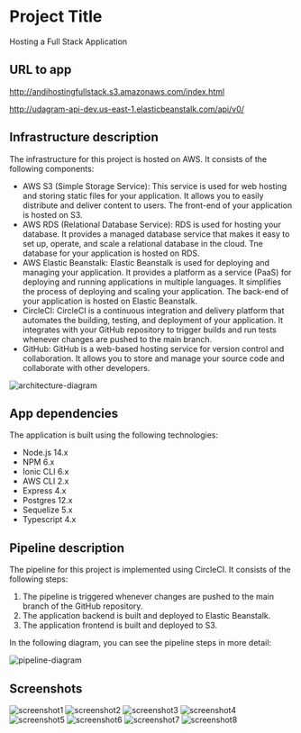 
# Project Title
Hosting a Full Stack Application

## URL to app

http://andihostingfullstack.s3.amazonaws.com/index.html

http://udagram-api-dev.us-east-1.elasticbeanstalk.com/api/v0/

## Infrastructure description

The infrastructure for this project is hosted on AWS. It consists of the following components:

- AWS S3 (Simple Storage Service): This service is used for web hosting and storing static files for your application. It allows you to easily distribute and deliver content to users. The front-end of your application is hosted on S3.
- AWS RDS (Relational Database Service): RDS is used for hosting your database. It provides a managed database service that makes it easy to set up, operate, and scale a relational database in the cloud. Tne database for your application is hosted on RDS.
- AWS Elastic Beanstalk: Elastic Beanstalk is used for deploying and managing your application. It provides a platform as a service (PaaS) for deploying and running applications in multiple languages. It simplifies the process of deploying and scaling your application. The back-end of your application is hosted on Elastic Beanstalk.
- CircleCI: CircleCI is a continuous integration and delivery platform that automates the building, testing, and deployment of your application. It integrates with your GitHub repository to trigger builds and run tests whenever changes are pushed to the main branch.
- GitHub: GitHub is a web-based hosting service for version control and collaboration. It allows you to store and manage your source code and collaborate with other developers.

![architecture-diagram](https://github.com/andresaaap/fullstack-cicd-circleci/blob/main/diagrams/architecture-diagram.png?raw=true)

## App dependencies

The application is built using the following technologies:

- Node.js 14.x
- NPM 6.x
- Ionic CLI 6.x
- AWS CLI 2.x
- Express 4.x
- Postgres 12.x
- Sequelize 5.x
- Typescript 4.x

## Pipeline description

The pipeline for this project is implemented using CircleCI. It consists of the following steps:
1. The pipeline is triggered whenever changes are pushed to the main branch of the GitHub repository.
2. The application backend is built and deployed to Elastic Beanstalk.
3. The application frontend is built and deployed to S3.

In the following diagram, you can see the pipeline steps in more detail:

![pipeline-diagram](https://github.com/andresaaap/fullstack-cicd-circleci/blob/main/diagrams/pipeline-diagram.png?raw=true)


## Screenshots

![screenshot1](https://github.com/andresaaap/fullstack-cicd-circleci/blob/main/screenshots/Screenshot1.png?raw=true)
![screenshot2](https://github.com/andresaaap/fullstack-cicd-circleci/blob/main/screenshots/Screenshot2.png?raw=true)
![screenshot3](https://github.com/andresaaap/fullstack-cicd-circleci/blob/main/screenshots/Screenshot3.png?raw=true)
![screenshot4](https://github.com/andresaaap/fullstack-cicd-circleci/blob/main/screenshots/Screenshot4.png?raw=true)
![screenshot5](https://github.com/andresaaap/fullstack-cicd-circleci/blob/main/screenshots/Screenshot5.png?raw=true)
![screenshot6](https://github.com/andresaaap/fullstack-cicd-circleci/blob/main/screenshots/Screenshot6.png?raw=true)
![screenshot7](https://github.com/andresaaap/fullstack-cicd-circleci/blob/main/screenshots/Screenshot7.png?raw=true)
![screenshot8](https://github.com/andresaaap/fullstack-cicd-circleci/blob/main/screenshots/Screenshot8.png?raw=true)

